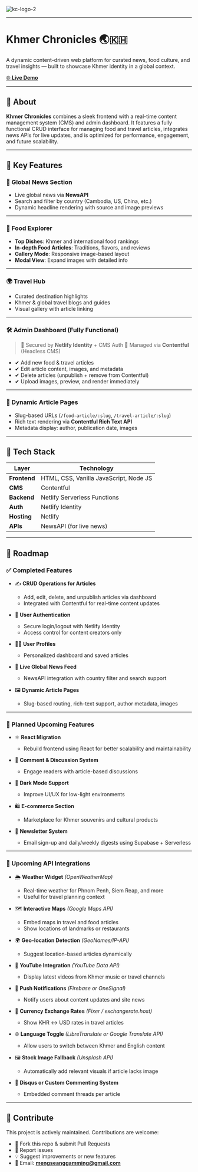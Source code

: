 ![kc-logo-2](https://khmerchronicles.netlify.app/)

---

# **Khmer Chronicles** 🌏🇰🇭

A dynamic content-driven web platform for curated news, food culture, and travel insights — built to showcase Khmer identity in a global context.

[🌐 **Live Demo**](https://khmerchronicles.netlify.app)

---

## 🧠 About

**Khmer Chronicles** combines a sleek frontend with a real-time content management system (CMS) and admin dashboard. It features a fully functional CRUD interface for managing food and travel articles, integrates news APIs for live updates, and is optimized for performance, engagement, and future scalability.

---

## 🌟 Key Features

### 📰 Global News Section

* Live global news via **NewsAPI**
* Search and filter by country (Cambodia, US, China, etc.)
* Dynamic headline rendering with source and image previews

---

### 🍜 Food Explorer

* **Top Dishes**: Khmer and international food rankings
* **In-depth Food Articles**: Traditions, flavors, and reviews
* **Gallery Mode**: Responsive image-based layout
* **Modal View**: Expand images with detailed info

---

### 🌍 Travel Hub

* Curated destination highlights
* Khmer & global travel blogs and guides
* Visual gallery with article linking

---

### 🛠 Admin Dashboard (Fully Functional)

> 🔐 Secured by **Netlify Identity** + CMS Auth
> 🧠 Managed via **Contentful** (Headless CMS)

* ✔ Add new food & travel articles
* ✔ Edit article content, images, and metadata
* ✔ Delete articles (unpublish + remove from Contentful)
* ✔ Upload images, preview, and render immediately

---

### 📝 Dynamic Article Pages

* Slug-based URLs (`/food-article/:slug`, `/travel-article/:slug`)
* Rich text rendering via **Contentful Rich Text API**
* Metadata display: author, publication date, images
  
---

## 🔧 Tech Stack

| Layer        | Technology                             |
| ------------ | -------------------------------------- |
| **Frontend** | HTML, CSS, Vanilla JavaScript, Node JS |
| **CMS**      | Contentful                             |
| **Backend**  | Netlify Serverless Functions           |
| **Auth**     | Netlify Identity                       |
| **Hosting**  | Netlify                                |
| **APIs**     | NewsAPI (for live news)                |

---

## 🚀 Roadmap

### ✅ Completed Features

- ✍️ **CRUD Operations for Articles**  
  - Add, edit, delete, and unpublish articles via dashboard  
  - Integrated with Contentful for real-time content updates

- 🔐 **User Authentication**  
  - Secure login/logout with Netlify Identity  
  - Access control for content creators only

- 🧑‍💼 **User Profiles**  
  - Personalized dashboard and saved articles

- 📰 **Live Global News Feed**  
  - NewsAPI integration with country filter and search support

- 🖼️ **Dynamic Article Pages**  
  - Slug-based routing, rich-text support, author metadata, images

---

### 🔄 Planned Upcoming Features

- ⚛️ **React Migration**  
  - Rebuild frontend using React for better scalability and maintainability

- 💬 **Comment & Discussion System**  
  - Engage readers with article-based discussions

- 🌙 **Dark Mode Support**  
  - Improve UI/UX for low-light environments

- 🛍️ **E-commerce Section**  
  - Marketplace for Khmer souvenirs and cultural products

- 📧 **Newsletter System**  
  - Email sign-up and daily/weekly digests using Supabase + Serverless

---

### 🔌 Upcoming API Integrations

- 🌦️ **Weather Widget** *(OpenWeatherMap)*  
  - Real-time weather for Phnom Penh, Siem Reap, and more  
  - Useful for travel planning context

- 🗺️ **Interactive Maps** *(Google Maps API)*  
  - Embed maps in travel and food articles  
  - Show locations of landmarks or restaurants

- 🌍 **Geo-location Detection** *(GeoNames/IP-API)*  
  - Suggest location-based articles dynamically

- 🎥 **YouTube Integration** *(YouTube Data API)*  
  - Display latest videos from Khmer music or travel channels

- 🔔 **Push Notifications** *(Firebase or OneSignal)*  
  - Notify users about content updates and site news

- 💱 **Currency Exchange Rates** *(Fixer / exchangerate.host)*  
  - Show KHR ↔ USD rates in travel articles

- 🌐 **Language Toggle** *(LibreTranslate or Google Translate API)*  
  - Allow users to switch between Khmer and English content

- 🖼️ **Stock Image Fallback** *(Unsplash API)*  
  - Automatically add relevant visuals if article lacks image

- 💬 **Disqus or Custom Commenting System**  
  - Embedded comment threads per article

---

## 🤝 Contribute

This project is actively maintained. Contributions are welcome:

* 🔧 Fork this repo & submit Pull Requests
* 🐛 Report issues
* 💡 Suggest improvements or new features
* 📧 Email: **[mengseanggamming@gmail.com](mailto:mengseanggamming@gmail.com)**


